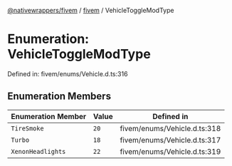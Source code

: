 [@nativewrappers/fivem](../../README.md) / [fivem](../README.md) / VehicleToggleModType

# Enumeration: VehicleToggleModType

Defined in: fivem/enums/Vehicle.d.ts:316

## Enumeration Members

| Enumeration Member | Value | Defined in |
| ------ | ------ | ------ |
| <a id="tiresmoke"></a> `TireSmoke` | `20` | fivem/enums/Vehicle.d.ts:318 |
| <a id="turbo"></a> `Turbo` | `18` | fivem/enums/Vehicle.d.ts:317 |
| <a id="xenonheadlights"></a> `XenonHeadlights` | `22` | fivem/enums/Vehicle.d.ts:319 |
